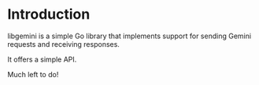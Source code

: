 # Introduction 

libgemini is a simple Go library that implements support for sending Gemini requests and receiving responses.

It offers a simple API.

Much left to do! 
